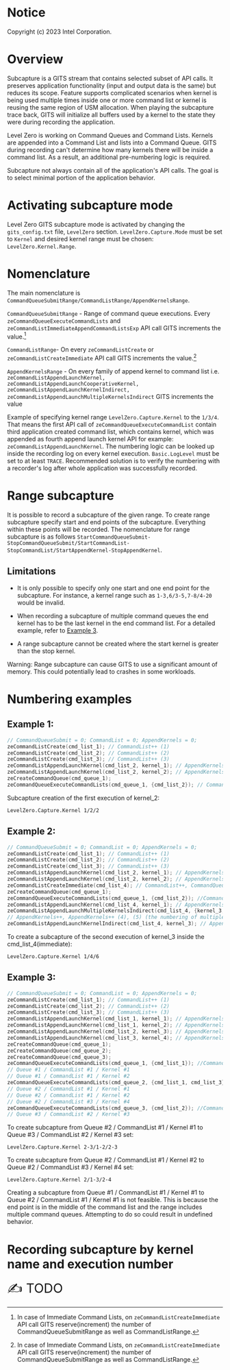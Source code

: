 # Notice

Copyright (c) 2023 Intel Corporation.

# Overview

Subcapture is a GITS stream that contains selected subset of API calls.
It preserves application functionality (input and output data is the
same) but reduces its scope. Feature supports complicated scenarios when
kernel is being used multiple times inside one or more command list or
kernel is reusing the same region of USM allocation. When playing the
subcapture trace back, GITS will initialize all buffers used by a kernel
to the state they were during recording the application.

Level Zero is working on Command Queues and Command Lists. Kernels are
appended into a Command List and lists into a Command Queue. GITS during
recording can't determine how many kernels there will be inside a
command list. As a result, an additional pre-numbering logic is
required.

Subcapture not always contain all of the application's API calls. The
goal is to select minimal portion of the application behavior.

# Activating subcapture mode

Level Zero GITS subcapture mode is activated by changing the
`gits_config.txt` file, `LevelZero` section. `LevelZero.Capture.Mode`
must be set to `Kernel` and desired kernel range must be chosen:
`LevelZero.Kernel.Range`.

# Nomenclature

The main nomenclature is
`CommandQueueSubmitRange/CommandListRange/AppendKernelsRange`.

`CommandQueueSubmitRange` - Range of command queue executions. Every
`zeCommandQueueExecuteCommandLists` and `zeCommandListImmediateAppendCommandListsExp` API call GITS increments the
value.[^1]

`CommandListRange`- On every `zeCommandListCreate` or
`zeCommandListCreateImmediate` API call GITS increments the value.[^1]

`AppendKernelsRange` - On every family of append kernel to command list
i.e.
`zeCommandListAppendLaunchKernel, zeCommandListAppendLaunchCooperativeKernel, zeCommandListAppendLaunchKernelIndirect, zeCommandListAppendLaunchMultipleKernelsIndirect`
GITS increments the value

[^1]: 
    In case of Immediate Command Lists, on `zeCommandListCreateImmediate` API call GITS reserve(increment) the number of CommandQueueSubmitRange as well as CommandListRange.

Example of specifying kernel range `LevelZero.Capture.Kernel` to the
`1/3/4`. That means the first API call of
`zeCommandQueueExecuteCommandList` contain third application created
command list, which contains kernel, which was appended as fourth append
launch kernel API for example: `zeCommandListAppendLaunchKernel`. The
numbering logic can be looked up inside the recording log on every
kernel execution. `Basic.LogLevel` must be set to at least `TRACE`.
Recommended solution is to verify the numbering with a recorder's log
after whole application was successfully recorded.

# Range subcapture

It is possible to record a subcapture of the given range. To create
range subcapture specify start and end points of the subcapture.
Everything within these points will be recorded. The nomenclature for
range subcapture is as follows
`StartCommandQueueSubmit-StopCommandQueueSubmit/StartCommandList-StopCommandList/StartAppendKernel-StopAppendKernel`.

## Limitations

-   It is only possible to specify only one start and one end point for
    the subcapture. For instance, a kernel range such as
    `1-3,6/3-5,7-8/4-20` would be invalid.

-   When recording a subcapture of multiple command queues the end
    kernel has to be the last kernel in the end command list. For a
    detailed example, refer to [Example 3](#example-3).

-   A range subcapture cannot be created where the start kernel is
    greater than the stop kernel.

Warning: Range subcapture can cause GITS to use a significant amount of
memory. This could potentially lead to crashes in some workloads.

# Numbering examples

## Example 1:

``` c++
// CommandQueueSubmit = 0; CommandList = 0; AppendKernels = 0;
zeCommandListCreate(cmd_list_1); // CommandList++ (1)
zeCommandListCreate(cmd_list_2); // CommandList++ (2)
zeCommandListCreate(cmd_list_3); // CommandList++ (3)
zeCommandListAppendLaunchKernel(cmd_list_2, kernel_1); // AppendKernels++ (1)
zeCommandListAppendLaunchKernel(cmd_list_2, kernel_2); // AppendKernels++ (2)
zeCreateCommandQueue(cmd_queue_1);
zeCommandQueueExecuteCommandLists(cmd_queue_1, {cmd_list_2}); // CommandQueueSubmit++ (1)
```

Subcapture creation of the first execution of kernel_2:

`LevelZero.Capture.Kernel 1/2/2`

## Example 2:

``` c++
// CommandQueueSubmit = 0; CommandList = 0; AppendKernels = 0;
zeCommandListCreate(cmd_list_1); // CommandList++ (1)
zeCommandListCreate(cmd_list_2); // CommandList++ (2)
zeCommandListCreate(cmd_list_3); // CommandList++ (3)
zeCommandListAppendLaunchKernel(cmd_list_2, kernel_1); // AppendKernels++ (1)
zeCommandListAppendLaunchKernel(cmd_list_2, kernel_2); // AppendKernels++ (2)
zeCommandListCreateImmediate(cmd_list_4); // CommandList++, CommandQueueSubmit++ (4), (1)
zeCreateCommandQueue(cmd_queue_1);
zeCommandQueueExecuteCommandLists(cmd_queue_1, {cmd_list_2}); //CommandQueueSubmit++ (2)
zeCommandListAppendLaunchKernel(cmd_list_4, kernel_1); // AppendKernels++ (3)
zeCommandListAppendLaunchMultipleKernelsIndirect(cmd_list_4, {kernel_3, kernel_4}); //
// AppendKernels++, AppendKernels++ (4), (5) (the numbering of multiple kernels is the same order that they were listed)
zeCommandListAppendLaunchKernelIndirect(cmd_list_4, kernel_3); // AppendKernels++ (6)
```

To create a subcapture of the second execution of kernel_3 inside the
cmd_list_4(immediate):

`LevelZero.Capture.Kernel 1/4/6`

## Example 3:

``` c++
// CommandQueueSubmit = 0; CommandList = 0; AppendKernels = 0;
zeCommandListCreate(cmd_list_1); // CommandList++ (1)
zeCommandListCreate(cmd_list_2); // CommandList++ (2)
zeCommandListCreate(cmd_list_3); // CommandList++ (3)
zeCommandListAppendLaunchKernel(cmd_list_1, kernel_1); // AppendKernels++ (1)
zeCommandListAppendLaunchKernel(cmd_list_1, kernel_2); // AppendKernels++ (2)
zeCommandListAppendLaunchKernel(cmd_list_2, kernel_3); // AppendKernels++ (3)
zeCommandListAppendLaunchKernel(cmd_list_3, kernel_4); // AppendKernels++ (4)
zeCreateCommandQueue(cmd_queue_1);
zeCreateCommandQueue(cmd_queue_2);
zeCreateCommandQueue(cmd_queue_3);
zeCommandQueueExecuteCommandLists(cmd_queue_1, {cmd_list_1}); //CommandQueueSubmit++ (1)
// Queue #1 / CommandList #1 / Kernel #1
// Queue #1 / CommandList #1 / Kernel #2
zeCommandQueueExecuteCommandLists(cmd_queue_2, {cmd_list_1, cmd_list_3}); //CommandQueueSubmit++ (2)
// Queue #2 / CommandList #1 / Kernel #1
// Queue #2 / CommandList #1 / Kernel #2
// Queue #2 / CommandList #3 / Kernel #4
zeCommandQueueExecuteCommandLists(cmd_queue_3, {cmd_list_2}); //CommandQueueSubmit++ (3)
// Queue #3 / CommandList #2 / Kernel #3
```

To create subcapture from Queue #2 / CommandList #1 / Kernel #1 to Queue
#3 / CommandList #2 / Kernel #3 set:

`LevelZero.Capture.Kernel 2-3/1-2/2-3`

To create subcapture from Queue #2 / CommandList #1 / Kernel #2 to Queue
#2 / CommandList #3 / Kernel #4 set:

`LevelZero.Capture.Kernel 2/1-3/2-4`

Creating a subcapture from Queue #1 / CommandList #1 / Kernel #1 to
Queue #2 / CommandList #1 / Kernel #1 is not feasible. This is because
the end point is in the middle of the command list and the range
includes multiple command queues. Attempting to do so could result in
undefined behavior.

# Recording subcapture by kernel name and execution number 

<span style="font-size:30px;">:writing_hand: TODO</span>
